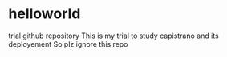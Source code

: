 helloworld
==========

trial github repository
This is my trial to study capistrano and its deployement
So plz ignore this repo
